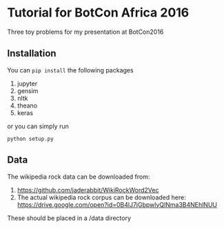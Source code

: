 # Tutorial for BotCon Africa 2016
Three toy problems for my presentation at BotCon2016

## Installation
You can `pip install` the following packages
1. jupyter
2. gensim
3. nltk
4. theano
5. keras

or you can simply run 

`python setup.py`

## Data

The wikipedia rock data can be downloaded from:

1. https://github.com/jaderabbit/WikiRockWord2Vec
2. The actual wikipedia rock corpus can be downloaded here: https://drive.google.com/open?id=0B4lJ7jGbpwlyQlNma3B4NEhlNUU

These should be placed in a /data directory



